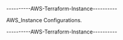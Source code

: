 ----------AWS-Terraform-Instance----------

AWS_Instance Configurations.

----------AWS-Terraform-Instance----------